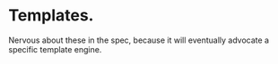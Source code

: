 Templates.
==========

Nervous about these in the spec, because it will eventually advocate a specific
template engine.

<style scoped>
  @host {
    background: hsl(0, 59%, 76%);
    color: #333;
  }

  pre {
    width: 100%;
  }

  pre code {
    line-height: 23px;
  }
</style>

